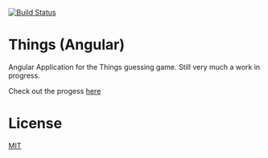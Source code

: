 [![Build Status](https://travis-ci.org/s-robertson/things-angular.svg?branch=master)](https://travis-ci.org/s-robertson/things-angular)

# Things (Angular)

Angular Application for the Things guessing game. Still very much a work in progress.

Check out the progess [here](http://things.robotscostrent.com)

# License
 [MIT](/LICENSE)
